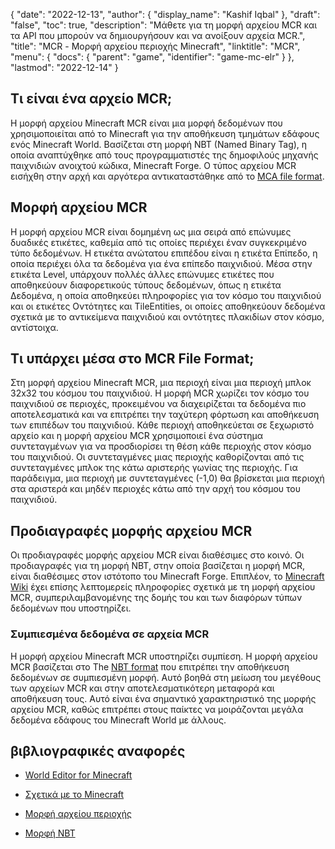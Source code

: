 {
  "date": "2022-12-13",
  "author": {
    "display_name": "Kashif Iqbal"
},
  "draft": "false",
  "toc": true,
  "description": "Μάθετε για τη μορφή αρχείου MCR και τα API που μπορούν να δημιουργήσουν και να ανοίξουν αρχεία MCR.",
  "title": "MCR - Μορφή αρχείου περιοχής Minecraft",
  "linktitle": "MCR",
  "menu": {
    "docs": {
      "parent": "game",
      "identifier": "game-mc-elr"
}
},
  "lastmod": "2022-12-14"
}

## Τι είναι ένα αρχείο MCR;

Η μορφή αρχείου Minecraft MCR είναι μια μορφή δεδομένων που χρησιμοποιείται από το Minecraft για την αποθήκευση τμημάτων εδάφους ενός Minecraft World. Βασίζεται στη μορφή NBT (Named Binary Tag), η οποία αναπτύχθηκε από τους προγραμματιστές της δημοφιλούς μηχανής παιχνιδιών ανοιχτού κώδικα, Minecraft Forge. Ο τύπος αρχείου MCR εισήχθη στην αρχή και αργότερα αντικαταστάθηκε από το [MCA file format](/game/mca/).

## Μορφή αρχείου MCR

Η μορφή αρχείου MCR είναι δομημένη ως μια σειρά από επώνυμες δυαδικές ετικέτες, καθεμία από τις οποίες περιέχει έναν συγκεκριμένο τύπο δεδομένων. Η ετικέτα ανώτατου επιπέδου είναι η ετικέτα Επίπεδο, η οποία περιέχει όλα τα δεδομένα για ένα επίπεδο παιχνιδιού. Μέσα στην ετικέτα Level, υπάρχουν πολλές άλλες επώνυμες ετικέτες που αποθηκεύουν διαφορετικούς τύπους δεδομένων, όπως η ετικέτα Δεδομένα, η οποία αποθηκεύει πληροφορίες για τον κόσμο του παιχνιδιού και οι ετικέτες Οντότητες και TileEntities, οι οποίες αποθηκεύουν δεδομένα σχετικά με το αντικείμενα παιχνιδιού και οντότητες πλακιδίων στον κόσμο, αντίστοιχα.

## Τι υπάρχει μέσα στο MCR File Format;

Στη μορφή αρχείου Minecraft MCR, μια περιοχή είναι μια περιοχή μπλοκ 32x32 του κόσμου του παιχνιδιού. Η μορφή MCR χωρίζει τον κόσμο του παιχνιδιού σε περιοχές, προκειμένου να διαχειρίζεται τα δεδομένα πιο αποτελεσματικά και να επιτρέπει την ταχύτερη φόρτωση και αποθήκευση των επιπέδων του παιχνιδιού. Κάθε περιοχή αποθηκεύεται σε ξεχωριστό αρχείο και η μορφή αρχείου MCR χρησιμοποιεί ένα σύστημα συντεταγμένων για να προσδιορίσει τη θέση κάθε περιοχής στον κόσμο του παιχνιδιού. Οι συντεταγμένες μιας περιοχής καθορίζονται από τις συντεταγμένες μπλοκ της κάτω αριστερής γωνίας της περιοχής. Για παράδειγμα, μια περιοχή με συντεταγμένες (-1,0) θα βρίσκεται μια περιοχή στα αριστερά και μηδέν περιοχές κάτω από την αρχή του κόσμου του παιχνιδιού.

## Προδιαγραφές μορφής αρχείου MCR

Οι προδιαγραφές μορφής αρχείου MCR είναι διαθέσιμες στο κοινό. Οι προδιαγραφές για τη μορφή NBT, στην οποία βασίζεται η μορφή MCR, είναι διαθέσιμες στον ιστότοπο του Minecraft Forge. Επιπλέον, το [Minecraft Wiki](https://minecraft.fandom.com/wiki/Region_file_format) έχει επίσης λεπτομερείς πληροφορίες σχετικά με τη μορφή αρχείου MCR, συμπεριλαμβανομένης της δομής του και των διαφόρων τύπων δεδομένων που υποστηρίζει.

### Συμπιεσμένα δεδομένα σε αρχεία MCR

Η μορφή αρχείου Minecraft MCR υποστηρίζει συμπίεση. Η μορφή αρχείου MCR βασίζεται στο The [NBT format](https://minecraft.fandom.com/wiki/NBT_format) που επιτρέπει την αποθήκευση δεδομένων σε συμπιεσμένη μορφή. Αυτό βοηθά στη μείωση του μεγέθους των αρχείων MCR και στην αποτελεσματικότερη μεταφορά και αποθήκευση τους. Αυτό είναι ένα σημαντικό χαρακτηριστικό της μορφής αρχείου MCR, καθώς επιτρέπει στους παίκτες να μοιράζονται μεγάλα δεδομένα εδάφους του Minecraft World με άλλους.

## βιβλιογραφικές αναφορές

* [World Editor for Minecraft](https://www.mcedit.net/)

* [Σχετικά με το Minecraft](https://www.minecraft.net/)

* [Μορφή αρχείου περιοχής](https://minecraft.fandom.com/wiki/Region_file_format)

* [Μορφή NBT](https://minecraft.fandom.com/wiki/NBT_format)


